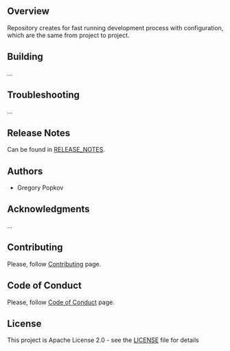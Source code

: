 ## Overview
Repository creates for fast running development process with configuration, which are the same from project to project.

## Building
...

## Troubleshooting
...

## Release Notes
Can be found in [RELEASE_NOTES](RELEASE_NOTES.md).

## Authors
* Gregory Popkov

## Acknowledgments
...

## Contributing
Please, follow [Contributing](CONTRIBUTING.md) page.

## Code of Conduct
Please, follow [Code of Conduct](CODE_OF_CONDUCT.md) page.

## License
This project is Apache License 2.0 - see the [LICENSE](LICENSE) file for details
